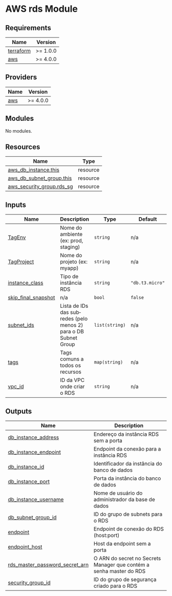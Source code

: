 # AWS rds Module

## Requirements

| Name | Version |
|------|---------|
| <a name="requirement_terraform"></a> [terraform](#requirement\_terraform) | >= 1.0.0 |
| <a name="requirement_aws"></a> [aws](#requirement\_aws) | >= 4.0.0 |

## Providers

| Name | Version |
|------|---------|
| <a name="provider_aws"></a> [aws](#provider\_aws) | >= 4.0.0 |

## Modules

No modules.

## Resources

| Name | Type |
|------|------|
| [aws_db_instance.this](https://registry.terraform.io/providers/hashicorp/aws/latest/docs/resources/db_instance) | resource |
| [aws_db_subnet_group.this](https://registry.terraform.io/providers/hashicorp/aws/latest/docs/resources/db_subnet_group) | resource |
| [aws_security_group.rds_sg](https://registry.terraform.io/providers/hashicorp/aws/latest/docs/resources/security_group) | resource |

## Inputs

| Name | Description | Type | Default | Required |
|------|-------------|------|---------|:--------:|
| <a name="input_TagEnv"></a> [TagEnv](#input\_TagEnv) | Nome do ambiente (ex: prod, staging) | `string` | n/a | yes |
| <a name="input_TagProject"></a> [TagProject](#input\_TagProject) | Nome do projeto (ex: myapp) | `string` | n/a | yes |
| <a name="input_instance_class"></a> [instance\_class](#input\_instance\_class) | Tipo de instância RDS | `string` | `"db.t3.micro"` | no |
| <a name="input_skip_final_snapshot"></a> [skip\_final\_snapshot](#input\_skip\_final\_snapshot) | n/a | `bool` | `false` | no |
| <a name="input_subnet_ids"></a> [subnet\_ids](#input\_subnet\_ids) | Lista de IDs das sub‐redes (pelo menos 2) para o DB Subnet Group | `list(string)` | n/a | yes |
| <a name="input_tags"></a> [tags](#input\_tags) | Tags comuns a todos os recursos | `map(string)` | n/a | yes |
| <a name="input_vpc_id"></a> [vpc\_id](#input\_vpc\_id) | ID da VPC onde criar o RDS | `string` | n/a | yes |

## Outputs

| Name | Description |
|------|-------------|
| <a name="output_db_instance_address"></a> [db\_instance\_address](#output\_db\_instance\_address) | Endereço da instância RDS sem a porta |
| <a name="output_db_instance_endpoint"></a> [db\_instance\_endpoint](#output\_db\_instance\_endpoint) | Endpoint da conexão para a instância RDS |
| <a name="output_db_instance_id"></a> [db\_instance\_id](#output\_db\_instance\_id) | Identificador da instância do banco de dados |
| <a name="output_db_instance_port"></a> [db\_instance\_port](#output\_db\_instance\_port) | Porta da instância do banco de dados |
| <a name="output_db_instance_username"></a> [db\_instance\_username](#output\_db\_instance\_username) | Nome de usuário do administrador da base de dados |
| <a name="output_db_subnet_group_id"></a> [db\_subnet\_group\_id](#output\_db\_subnet\_group\_id) | ID do grupo de subnets para o RDS |
| <a name="output_endpoint"></a> [endpoint](#output\_endpoint) | Endpoint de conexão do RDS (host:port) |
| <a name="output_endpoint_host"></a> [endpoint\_host](#output\_endpoint\_host) | Host da endpoint sem a porta |
| <a name="output_rds_master_password_secret_arn"></a> [rds\_master\_password\_secret\_arn](#output\_rds\_master\_password\_secret\_arn) | O ARN do secret no Secrets Manager que contém a senha master do RDS |
| <a name="output_security_group_id"></a> [security\_group\_id](#output\_security\_group\_id) | ID do grupo de segurança criado para o RDS |
